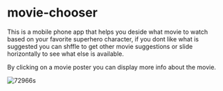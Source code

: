 # movie-chooser

This is a mobile phone app that helps you deside what movie to watch based on your favorite superhero character,
if you dont like what is suggested you can shffle to get other movie suggestions or slide horizontally to see what else is available.

By clicking on a movie poster you can display more info about the movie.

![72966s](https://user-images.githubusercontent.com/14886829/204125658-274268a1-a024-4278-bd1b-484a517f3c6a.gif)
